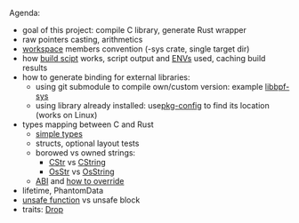 Agenda:
- goal of this project: compile C library, generate Rust wrapper
- raw pointers casting, arithmetics
- [workspace](Cargo.toml) members convention (-sys crate, single target dir)
- how [build scipt](pingpong-sys/build.rs) works, script output and [ENVs](https://doc.rust-lang.org/cargo/reference/build-scripts.html#outputs-of-the-build-script) used, caching build results
- how to generate binding for external libraries:
  - using git submodule to compile own/custom version: example [libbpf-sys](https://github.com/libbpf/libbpf-sys/tree/master)
  - using library already installed: use[pkg-config](https://crates.io/crates/pkg-config) to find its location (works on Linux)
- types mapping between C and Rust
  - [simple types](https://doc.rust-lang.org/core/ffi/index.html)
  - structs, optional layout tests
  - borowed vs owned strings:
    - [CStr](https://doc.rust-lang.org/std/ffi/struct.CStr.html) vs [CString](https://doc.rust-lang.org/std/ffi/struct.CString.html)
    - [OsStr](https://doc.rust-lang.org/std/ffi/struct.OsStr.html) vs [OsString](https://doc.rust-lang.org/std/ffi/struct.OsString.html)
  - [ABI](https://doc.rust-lang.org/nomicon/ffi.html#foreign-calling-conventions) and [how to override](https://docs.rs/bindgen/latest/bindgen/struct.Builder.html#method.override_abi)
- lifetime, PhantomData
- [unsafe function](https://doc.rust-lang.org/std/primitive.pointer.html#method.as_ref) vs unsafe block
- traits: [Drop](https://doc.rust-lang.org/std/ops/trait.Drop.html)